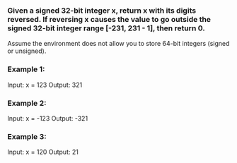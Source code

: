 ### Given a signed 32-bit integer x, return x with its digits reversed. If reversing x causes the value to go outside the signed 32-bit integer range [-231, 231 - 1], then return 0.

Assume the environment does not allow you to store 64-bit integers (signed or unsigned).

 

### Example 1:

Input: x = 123
Output: 321
### Example 2:

Input: x = -123
Output: -321
### Example 3:

Input: x = 120
Output: 21
